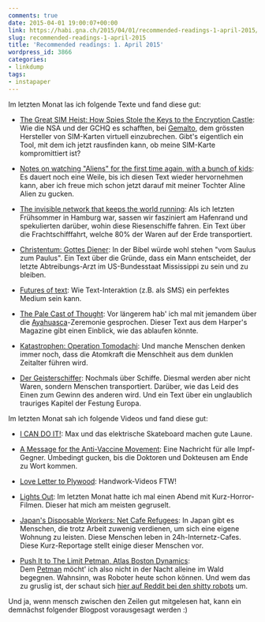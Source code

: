 ```yaml
---
comments: true
date: 2015-04-01 19:00:07+00:00
link: https://habi.gna.ch/2015/04/01/recommended-readings-1-april-2015/
slug: recommended-readings-1-april-2015
title: 'Recommended readings: 1. April 2015'
wordpress_id: 3866
categories:
- linkdump
tags:
- instapaper
---
```


Im letzten Monat las ich folgende Texte und fand diese gut:



	
  * [The Great SIM Heist: How Spies Stole the Keys to the Encryption Castle](https://firstlook.org/theintercept/2015/02/19/great-sim-heist/): Wie die NSA und der GCHQ es schafften, bei [Gemalto](http://www.gemalto.com/), dem grössten Hersteller von SIM-Karten virtuell einzubrechen. Gibt's eigentlich ein Tool, mit dem ich jetzt rausfinden kann, ob meine SIM-Karte kompromittiert ist?

	
  * [Notes on watching "Aliens" for the first time again, with a bunch of kids](http://www.rogerebert.com/mzs/watching-aliens-for-the-first-time-again-with-a-bunch-of-kids): Es dauert noch eine Weile, bis ich diesen Text wieder hervornehmen kann, aber ich freue mich schon jetzt darauf mit meiner Tochter Aline Alien zu gucken.

	
  * [The invisible network that keeps the world running](http://www.bbc.com/future/story/20150209-the-network-that-runs-the-world): Als ich letzten Frühsommer in Hamburg war, sassen wir fasziniert am Hafenrand und spekulierten darüber, wohin diese Riesenschiffe fahren. Ein Text über die Frachtschifffahrt, welche 80% der Waren auf der Erde transportiert.

	
  * [Christentum: Gottes Diener](http://www.spiegel.de/spiegel/print/d-131696276.html): In der Bibel würde wohl stehen "vom Saulus zum Paulus". Ein Text über die Gründe, dass ein Mann entscheidet, der letzte Abtreibungs-Arzt im US-Bundesstaat Mississippi zu sein und zu bleiben.

	
  * [Futures of text](http://whoo.ps/2015/02/23/futures-of-text): Wie Text-Interaktion (z.B. als SMS) ein perfektes Medium sein kann.

	
  * [The Pale Cast of Thought](http://harpers.org/blog/2014/10/the-pale-cast-of-thought/): Vor längerem hab' ich mal mit jemandem über die [Ayahuasca](https://en.wikipedia.org/wiki/Ayahuasca)-Zeremonie gesprochen. Dieser Text aus dem Harper's Magazine gibt einen Einblick, wie das ablaufen könnte.

	
  * [Katastrophen: Operation Tomodachi](http://www.spiegel.de/spiegel/print/d-131578914.html): Und manche Menschen denken immer noch, dass die Atomkraft die Menschheit aus dem dunklen Zeitalter führen wird.

	
  * [Der Geisterschiffer](http://static.apps.welt.de/lesestueck/2015/Geisterschiffer/): Nochmals über Schiffe. Diesmal werden aber nicht Waren, sondern Menschen transportiert. Darüber, wie das Leid des Einen zum Gewinn des anderen wird. Und ein Text über ein unglaublich trauriges Kapitel der Festung Europa.


Im letzten Monat sah ich folgende Videos und fand diese gut:

	
  * [I CAN DO IT!](https://vimeo.com/99342130): Max und das elektrische Skateboard machen gute Laune.

	
  * [A Message for the Anti-Vaccine Movement](https://www.youtube.com/watch?v=QgpfNScEd3M): Eine Nachricht für alle Impf-Gegner. Umbedingt gucken, bis die Doktoren und Dokteusen am Ende zu Wort kommen.

	
  * [Love Letter to Plywood](https://vimeo.com/44947985): Handwork-Videos FTW!

	
  * [Lights Out](https://www.youtube.com/watch?v=FUQhNGEu2KA): Im letzten Monat hatte ich mal einen Abend mit Kurz-Horror-Filmen. Dieser hat mich am meisten gegruselt.

	
  * [Japan's Disposable Workers: Net Cafe Refugees](https://vimeo.com/121705174): In Japan gibt es Menschen, die trotz Arbeit zuwenig verdienen, um sich eine eigene Wohnung zu leisten. Diese Menschen leben in 24h-Internetz-Cafes. Diese Kurz-Reportage stellt einige dieser Menschen vor.

	
  * [Push It to The Limit Petman, Atlas Boston Dynamics](https://www.youtube.com/watch?v=qJckchby55E): Dem [Petman](http://www.bostondynamics.com/robot_petman.html) möcht' ich also nicht in der Nacht alleine im Wald begegnen. Wahnsinn, was Roboter heute schon können. Und wem das zu gruslig ist, der schaut sich [hier auf Reddit bei den shitty robots](http://www.reddit.com/r/shittyrobots) um.


Und ja, wenn mensch zwischen den Zeilen gut mitgelesen hat, kann ein demnächst folgender Blogpost vorausgesagt werden :)
